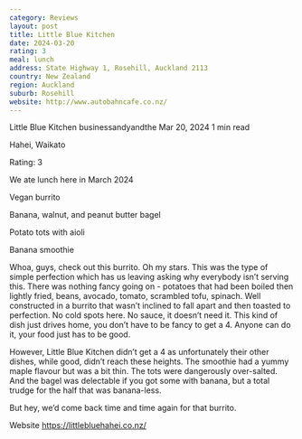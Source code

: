 ```yaml
---
category: Reviews
layout: post
title: Little Blue Kitchen
date: 2024-03-20
rating: 3
meal: lunch
address: State Highway 1, Rosehill, Auckland 2113
country: New Zealand
region: Auckland
suburb: Rosehill
website: http://www.autobahncafe.co.nz/
---
```


Little Blue Kitchen
businessandyandthe
Mar 20, 2024
1 min read

Hahei, Waikato

Rating: 3

We ate lunch here in March 2024

Vegan burrito

Banana, walnut, and peanut butter bagel

Potato tots with aioli

Banana smoothie

Whoa, guys, check out this burrito. Oh my stars. This was the type of simple perfection which has us leaving asking why everybody isn’t serving this. There was nothing fancy going on - potatoes that had been boiled then lightly fried, beans, avocado, tomato, scrambled tofu, spinach. Well constructed in a burrito that wasn’t inclined to fall apart and then toasted to perfection. No cold spots here. No sauce, it doesn’t need it. This kind of dish just drives home, you don’t have to be fancy to get a 4. Anyone can do it, your food just has to be good. 

However, Little Blue Kitchen didn’t get a 4 as unfortunately their other dishes, while good, didn’t reach these heights. The smoothie had a yummy maple flavour but was a bit thin. The tots were dangerously over-salted. And the bagel was delectable if you got some with banana, but a total trudge for the half that was banana-less. 

But hey, we’d come back time and time again for that burrito. 

Website https://littlebluehahei.co.nz/